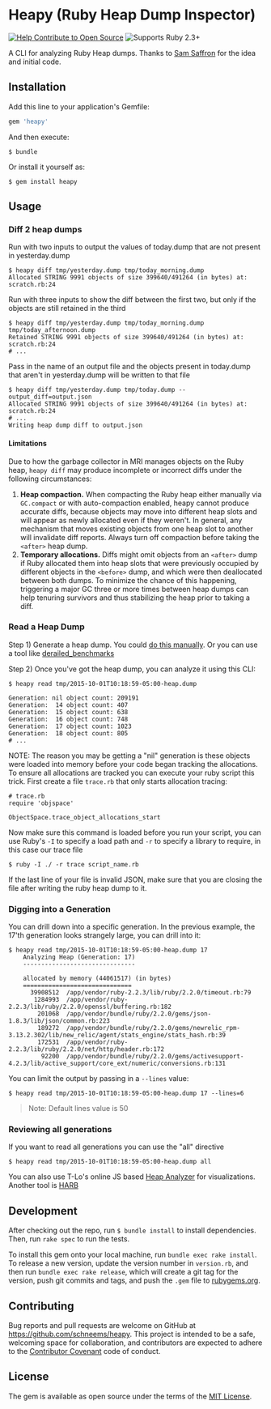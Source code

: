 # Heapy (Ruby Heap Dump Inspector)
[![Help Contribute to Open Source](https://www.codetriage.com/schneems/heapy/badges/users.svg)](https://www.codetriage.com/schneems/heapy) ![Supports Ruby 2.3+](https://img.shields.io/badge/ruby-2.3+-green.svg)

A CLI for analyzing Ruby Heap dumps. Thanks to [Sam Saffron](http://samsaffron.com/archive/2015/03/31/debugging-memory-leaks-in-ruby) for the idea and initial code.

## Installation

Add this line to your application's Gemfile:

```ruby
gem 'heapy'
```

And then execute:

    $ bundle

Or install it yourself as:

    $ gem install heapy

## Usage

### Diff 2 heap dumps

Run with two inputs to output the values of today.dump that are not present in yesterday.dump

```
$ heapy diff tmp/yesterday.dump tmp/today_morning.dump
Allocated STRING 9991 objects of size 399640/491264 (in bytes) at: scratch.rb:24
```

Run with three inputs to show the diff between the first two, but only if the objects are still retained in the third

```
$ heapy diff tmp/yesterday.dump tmp/today_morning.dump tmp/today_afternoon.dump
Retained STRING 9991 objects of size 399640/491264 (in bytes) at: scratch.rb:24
# ...
```

Pass in the name of an output file and the objects present in today.dump that aren't in yesterday.dump will be written to that file

```
$ heapy diff tmp/yesterday.dump tmp/today.dump --output_diff=output.json
Allocated STRING 9991 objects of size 399640/491264 (in bytes) at: scratch.rb:24
# ...
Writing heap dump diff to output.json
```

#### Limitations

Due to how the garbage collector in MRI manages objects on the Ruby heap, `heapy diff` may produce incomplete
or incorrect diffs under the following circumstances:

1. **Heap compaction.** When compacting the Ruby heap either manually via `GC.compact` or with auto-compaction
   enabled, heapy cannot produce accurate diffs, because objects may move into different heap slots and will appear as
   newly allocated even if they weren't. In general, any mechanism that moves existing objects from one heap slot to
   another will invalidate diff reports. Always turn off compaction before taking the `<after>` heap dump.
1. **Temporary allocations.** Diffs might omit objects from an `<after>` dump if Ruby allocated them into heap slots that were
   previously occupied by different objects in the `<before>` dump, and which were then deallocated between both dumps.
   To minimize the chance of this happening, triggering a major GC three or more times between heap dumps can help
   tenuring survivors and thus stabilizing the heap prior to taking a diff.

### Read a Heap Dump

Step 1) Generate a heap dump. You could [do this manually](http://samsaffron.com/archive/2015/03/31/debugging-memory-leaks-in-ruby). Or you can use a tool like [derailed_benchmarks](https://github.com/schneems/derailed_benchmarks)

Step 2) Once you've got the heap dump, you can analyze it using this CLI:

```
$ heapy read tmp/2015-10-01T10:18:59-05:00-heap.dump

Generation: nil object count: 209191
Generation:  14 object count: 407
Generation:  15 object count: 638
Generation:  16 object count: 748
Generation:  17 object count: 1023
Generation:  18 object count: 805
# ...
```

NOTE: The reason you may be getting a "nil" generation is these objects were loaded into memory before your code began tracking the allocations. To ensure all allocations are tracked you can execute your ruby script this trick. First create a file `trace.rb` that only starts allocation tracing:

```
# trace.rb
require 'objspace'

ObjectSpace.trace_object_allocations_start
```

Now make sure this command is loaded before you run your script, you can use Ruby's `-I` to specify a load path and `-r` to specify a library to require, in this case our trace file

```
$ ruby -I ./ -r trace script_name.rb
```

If the last line of your file is invalid JSON, make sure that you are closing the file after writing the ruby heap dump to it.

### Digging into a Generation

You can drill down into a specific generation. In the previous example, the 17'th generation looks strangely large, you can drill into it:

```
$ heapy read tmp/2015-10-01T10:18:59-05:00-heap.dump 17
    Analyzing Heap (Generation: 17)
    -------------------------------

    allocated by memory (44061517) (in bytes)
    ==============================
      39908512  /app/vendor/ruby-2.2.3/lib/ruby/2.2.0/timeout.rb:79
       1284993  /app/vendor/ruby-2.2.3/lib/ruby/2.2.0/openssl/buffering.rb:182
        201068  /app/vendor/bundle/ruby/2.2.0/gems/json-1.8.3/lib/json/common.rb:223
        189272  /app/vendor/bundle/ruby/2.2.0/gems/newrelic_rpm-3.13.2.302/lib/new_relic/agent/stats_engine/stats_hash.rb:39
        172531  /app/vendor/ruby-2.2.3/lib/ruby/2.2.0/net/http/header.rb:172
         92200  /app/vendor/bundle/ruby/2.2.0/gems/activesupport-4.2.3/lib/active_support/core_ext/numeric/conversions.rb:131
```

You can limit the output by passing in a `--lines` value:

```
$ heapy read tmp/2015-10-01T10:18:59-05:00-heap.dump 17 --lines=6
```

> Note: Default lines value is 50

### Reviewing all generations

If you want to read all generations you can use the "all" directive

```
$ heapy read tmp/2015-10-01T10:18:59-05:00-heap.dump all
```

You can also use T-Lo's online JS based [Heap Analyzer](http://tenderlove.github.io/heap-analyzer/) for visualizations. Another tool is [HARB](https://github.com/csfrancis/harb)

## Development

After checking out the repo, run `$ bundle install` to install dependencies. Then, run `rake spec` to run the tests.

To install this gem onto your local machine, run `bundle exec rake install`. To release a new version, update the version number in `version.rb`, and then run `bundle exec rake release`, which will create a git tag for the version, push git commits and tags, and push the `.gem` file to [rubygems.org](https://rubygems.org).

## Contributing

Bug reports and pull requests are welcome on GitHub at https://github.com/schneems/heapy. This project is intended to be a safe, welcoming space for collaboration, and contributors are expected to adhere to the [Contributor Covenant](contributor-covenant.org) code of conduct.

## License

The gem is available as open source under the terms of the [MIT License](http://opensource.org/licenses/MIT).

